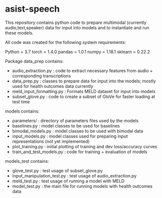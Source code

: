 # asist-speech

This repository contains python code to prepare multimodal (currently audio,text,speaker) data for input into models and to instantiate and run these models.

All code was created for the following system requirements:

Python = 3.7
torch = 1.4.0
pandas = 1.0.1
numpy = 1.18.1
sklearn = 0.22.2


Package data_prep contains:
- audio_extraction.py : code to extract necessary features from audio + corresponding transcriptions
- data_prep.py : classes to prepare data for input into the models; mostly used for health outcomes data currently
- meld_input_formatting.py : Formats MELD dataset for input into models
- subset_glove.py : code to create a subset of GloVe for faster loading at test time


models contains:
- parameters/ : directory of parameters files used by the models
- baselines.py : model classes to be used for baselines
- bimodal_models.py : model classes to be used with bimodal data
- input_models.py : model classes used for preparing input representations (not yet implemented)
- plot_training.py : initial plotting of training and dev loss/accuracy curves
- train_and_test_models.py : code for training + evaluation of models


models_test contains:
- glove_test.py : test usage of subset_glove.py
- input_manipulation_test.py : test usage of audio_extraction.py
- meld_test.py : test usage of running a model with MELD
- model_test.py : the main file for running models with health outcomes data
